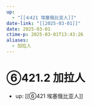 ```yaml
---
up:
  - "[[⑥421 埃塞俄比亚人]]"
date-link: "[[2025-03-01]]"
date: 2025-03-01
ctime-p: 2025-03-01T13:43:26
aliases:
  - 加拉人
---
```


# ⑥421.2 加拉人

- up: [[⑥421 埃塞俄比亚人]]
